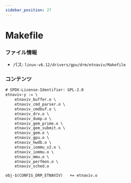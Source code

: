 ```yaml
---
sidebar_position: 27
---
```

# Makefile

### ファイル情報

- パス: `linux-v6.12/drivers/gpu/drm/etnaviv/Makefile`

### コンテンツ

```txt
# SPDX-License-Identifier: GPL-2.0
etnaviv-y := \
	etnaviv_buffer.o \
	etnaviv_cmd_parser.o \
	etnaviv_cmdbuf.o \
	etnaviv_drv.o \
	etnaviv_dump.o \
	etnaviv_gem_prime.o \
	etnaviv_gem_submit.o \
	etnaviv_gem.o \
	etnaviv_gpu.o \
	etnaviv_hwdb.o \
	etnaviv_iommu_v2.o \
	etnaviv_iommu.o \
	etnaviv_mmu.o \
	etnaviv_perfmon.o \
	etnaviv_sched.o

obj-$(CONFIG_DRM_ETNAVIV)	+= etnaviv.o

```

